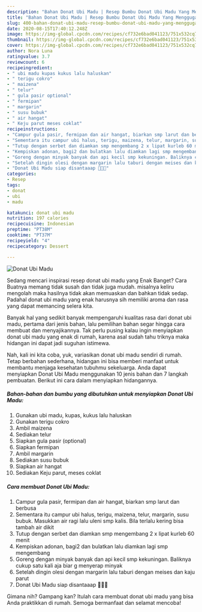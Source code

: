 ```yaml
---
description: "Bahan Donat Ubi Madu | Resep Bumbu Donat Ubi Madu Yang Menggugah Selera"
title: "Bahan Donat Ubi Madu | Resep Bumbu Donat Ubi Madu Yang Menggugah Selera"
slug: 400-bahan-donat-ubi-madu-resep-bumbu-donat-ubi-madu-yang-menggugah-selera
date: 2020-08-15T17:40:12.248Z
image: https://img-global.cpcdn.com/recipes/cf732e6bad041123/751x532cq70/donat-ubi-madu-foto-resep-utama.jpg
thumbnail: https://img-global.cpcdn.com/recipes/cf732e6bad041123/751x532cq70/donat-ubi-madu-foto-resep-utama.jpg
cover: https://img-global.cpcdn.com/recipes/cf732e6bad041123/751x532cq70/donat-ubi-madu-foto-resep-utama.jpg
author: Nora Luna
ratingvalue: 3.7
reviewcount: 6
recipeingredient:
- " ubi madu kupas kukus lalu haluskan"
- " terigu cokro"
- " maizena"
- " telur"
- " gula pasir optional"
- " fermipan"
- " margarin"
- " susu bubuk"
- " air hangat"
- " Keju parut meses coklat"
recipeinstructions:
- "Campur gula pasir, fermipan dan air hangat, biarkan smp larut dan berbusa"
- "Sementara itu campur ubi halus, terigu, maizena, telur, margarin, susu bubuk. Masukkan air ragi lalu uleni smp kalis. Bila terlalu kering bisa tambah air dikit"
- "Tutup dengan serbet dan diamkan smp mengembang 2 x lipat kurleb 60 menit"
- "Kempiskan adonan, bagi2 dan bulatkan lalu diamkan lagi smp mengembang"
- "Goreng dengan minyak banyak dan api kecil smp kekuningan. Baliknya cukup satu kali aja biar g menyerap minyak"
- "Setelah dingin olesi dengan margarin lalu taburi dengan meises dan kaju parut"
- "Donat Ubi Madu siap disantaaap 🍩🍩😉"
categories:
- Resep
tags:
- donat
- ubi
- madu

katakunci: donat ubi madu 
nutrition: 197 calories
recipecuisine: Indonesian
preptime: "PT38M"
cooktime: "PT37M"
recipeyield: "4"
recipecategory: Dessert

---
```



![Donat Ubi Madu](https://img-global.cpcdn.com/recipes/cf732e6bad041123/751x532cq70/donat-ubi-madu-foto-resep-utama.jpg)

Sedang mencari inspirasi resep donat ubi madu yang Enak Banget? Cara Buatnya memang tidak susah dan tidak juga mudah. misalnya keliru mengolah maka hasilnya tidak akan memuaskan dan bahkan tidak sedap. Padahal donat ubi madu yang enak harusnya sih memiliki aroma dan rasa yang dapat memancing selera kita.



Banyak hal yang sedikit banyak mempengaruhi kualitas rasa dari donat ubi madu, pertama dari jenis bahan, lalu pemilihan bahan segar hingga cara membuat dan menyajikannya. Tak perlu pusing kalau ingin menyiapkan donat ubi madu yang enak di rumah, karena asal sudah tahu triknya maka hidangan ini dapat jadi suguhan istimewa.


Nah, kali ini kita coba, yuk, variasikan donat ubi madu sendiri di rumah. Tetap berbahan sederhana, hidangan ini bisa memberi manfaat untuk membantu menjaga kesehatan tubuhmu sekeluarga. Anda dapat menyiapkan Donat Ubi Madu menggunakan 10 jenis bahan dan 7 langkah pembuatan. Berikut ini cara dalam menyiapkan hidangannya.

<!--inarticleads1-->

##### Bahan-bahan dan bumbu yang dibutuhkan untuk menyiapkan Donat Ubi Madu:

1. Gunakan  ubi madu, kupas, kukus lalu haluskan
1. Gunakan  terigu cokro
1. Ambil  maizena
1. Sediakan  telur
1. Siapkan  gula pasir (optional)
1. Siapkan  fermipan
1. Ambil  margarin
1. Sediakan  susu bubuk
1. Siapkan  air hangat
1. Sediakan  Keju parut, meses coklat




<!--inarticleads2-->

##### Cara membuat Donat Ubi Madu:

1. Campur gula pasir, fermipan dan air hangat, biarkan smp larut dan berbusa
1. Sementara itu campur ubi halus, terigu, maizena, telur, margarin, susu bubuk. Masukkan air ragi lalu uleni smp kalis. Bila terlalu kering bisa tambah air dikit
1. Tutup dengan serbet dan diamkan smp mengembang 2 x lipat kurleb 60 menit
1. Kempiskan adonan, bagi2 dan bulatkan lalu diamkan lagi smp mengembang
1. Goreng dengan minyak banyak dan api kecil smp kekuningan. Baliknya cukup satu kali aja biar g menyerap minyak
1. Setelah dingin olesi dengan margarin lalu taburi dengan meises dan kaju parut
1. Donat Ubi Madu siap disantaaap 🍩🍩😉




Gimana nih? Gampang kan? Itulah cara membuat donat ubi madu yang bisa Anda praktikkan di rumah. Semoga bermanfaat dan selamat mencoba!
